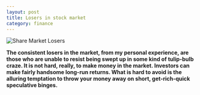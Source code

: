 ```yaml
---
layout: post
title: Losers in stock market
category: finance
---
```

![Share Market Losers]({{site.url}}/public/images/nikhil_daga_finance1.jpg)


**The consistent losers in the market, from my personal experience, are those who are unable to resist being swept up in some kind of tulip-bulb craze. It is not hard, really, to make money in the market. Investors can make fairly handsome long-run returns. What is hard to avoid is the alluring temptation to throw your money away on short, get-rich-quick speculative binges.**
